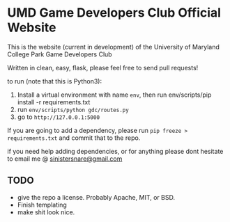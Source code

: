 # UMD Game Developers Club Official Website #


This is the website (current in development) of the University of Maryland College Park Game Developers Club

Written in clean, easy, flask, please feel free to send pull requests!

to run (note that this is Python3):

1. Install a virtual environment with name `env`, then run env/scripts/pip install -r requirements.txt
2. run `env/scripts/python gdc/routes.py`
3. go to `http://127.0.0.1:5000`

If you are going to add a dependency, please run `pip freeze > requirements.txt` and commit that to the repo.

if you need help adding dependencies, or for anything please dont hesitate to email me @ sinistersnare@gmail.com



## TODO ##

* give the repo a license. Probably Apache, MIT, or BSD.
* Finish templating
* make shit look nice.
